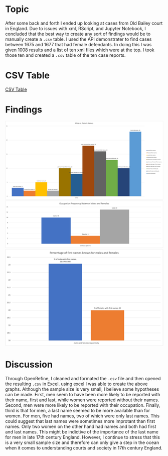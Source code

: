 # Topic
After some back and forth I ended up looking at cases from Old Bailey court in England. Due to issues with xml, RScript, and Jupyter Notebook, I concluded that the best way to create any sort of findings would be to manually create a `.csv` table. I used the API demonstrater to find cases between 1675 and 1677 that had female defendants. In doing this I was given 1008 results and a list of ten xml files which were at the top. I took those ten and created a `.csv` table of the ten case reports.

# CSV Table
[CSV Table](femaleTrialsOldBailey-csv.csv)

# Findings
<img src="malesvsfemalesnames.png" alt="MalevsFemaleNames">
<img src="occupationfrequencybetweenmales&females.png" alt="OccupationFrequencyMalevsFemale">
<img src="Percentageofmalesandfemaleswithnames.png" alt="FemalevsMalePercentagewithFirstNames">

# Discussion
Through OpenRefine, I cleaned and formated the `.csv` file and then opened the resulting `.csv` in Excel. using excel I was able to create the above graphs. Although the sample size is very small, I believe some hypotheses can be made. First, men seem to have been more likely to be reported with their name, first and last, while women were reported without their names. Second, men were more likely to be reported with their occupation. Finally, third is that for men, a last name seemed to be more available than for women. For men, five had names, two of which were only last names. This could suggest that last names were sometimes more improtant than first names. Only two women on the other hand had names and both had first and last names. This might be indictive of the importance of the last name for men in late 17th century England. However, I continue to stress that this is a very small sample size and therefore can only give a step in the ocean when it comes to understanding courts and society in 17th century England.
